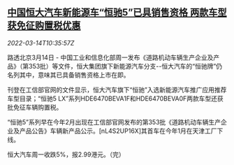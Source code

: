 <!--1647255662000-->
[中国恒大汽车新能源车“恒驰5”已具销售资格 两款车型获免征购置税优惠](https://cn.reuters.com/article/evergrande-vehicle-0314-mon-idCNKCS2LB0XY)
------

<div><i>2022-03-14T10:35:57Z</i></div><p>路透北京3月14日 - 中国工业和信息化部周一发布《道路机动车辆生产企业及产品》（第353批）等文件，恒大集团旗下新能源汽车分支--恒大汽车的“恒驰牌”仍名列其中，意味其已具备销售资格上市在即。</p><p>刊登在工信部官网的文件显示，恒大汽车旗下“恒驰”入选新能源汽车推广应用推荐车型目录；“恒驰5 LX”系列HDE6470BEVA1F和HDE6470BEVA0F两款车型还获批免征车辆购置税。</p><p>“恒驰5”系列早在今年2月出现在工信部官网发布的第353批《道路机动车辆生产企业及产品公告》车辆新产品公示。[nL4S2UP16X]其首车在今年1月在天津工厂下线。</p><p>恒大汽车周一收跌5%，报2.99港元。（完）</p>
